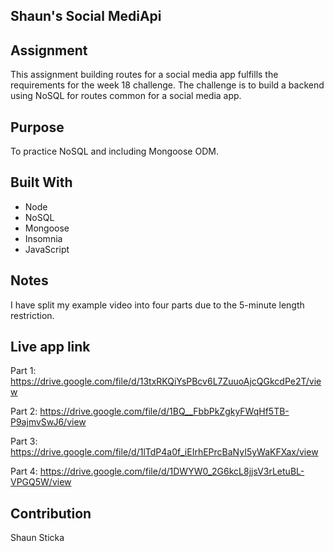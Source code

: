 ## Shaun's Social MediApi

## Assignment
This assignment building routes for a social media app fulfills the requirements for the week 18 challenge. The challenge is to build a backend using NoSQL for routes common for a social media app.

## Purpose
To practice NoSQL and including Mongoose ODM.

## Built With
* Node
* NoSQL
* Mongoose
* Insomnia
* JavaScript

## Notes
I have split my example video into four parts due to the 5-minute length restriction. 

## Live app link
Part 1: https://drive.google.com/file/d/13txRKQiYsPBcv6L7ZuuoAjcQGkcdPe2T/view

Part 2: https://drive.google.com/file/d/1BQ__FbbPkZgkyFWqHf5TB-P9ajmvSwJ6/view

Part 3: https://drive.google.com/file/d/1lTdP4a0f_iEIrhEPrcBaNyI5yWaKFXax/view

Part 4: https://drive.google.com/file/d/1DWYW0_2G6kcL8jjsV3rLetuBL-VPGQ5W/view

## Contribution
Shaun Sticka
